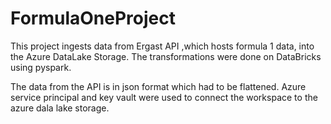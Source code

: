 # FormulaOneProject
This project ingests data from Ergast API ,which hosts formula 1 data, into the Azure DataLake Storage. The transformations were done on  DataBricks using pyspark.

The data from the API is in json format which had to be flattened.
Azure service principal and key vault were used to connect the workspace to the azure dala lake storage.

